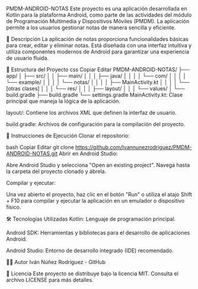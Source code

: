 PMDM-ANDROID-NOTAS
Este proyecto es una aplicación desarrollada en Kotlin para la plataforma Android, como parte de las actividades del módulo de Programación Multimedia y Dispositivos Móviles (PMDM). La aplicación permite a los usuarios gestionar notas de manera sencilla y eficiente.

🧠 Descripción
La aplicación de notas proporciona funcionalidades básicas para crear, editar y eliminar notas. Está diseñada con una interfaz intuitiva y utiliza componentes modernos de Android para garantizar una experiencia de usuario fluida.

📁 Estructura del Proyecto
css
Copiar
Editar
PMDM-ANDROID-NOTAS/
├── app/
│   ├── src/
│   │   ├── main/
│   │   │   ├── java/
│   │   │   │   └── com/
│   │   │   │       └── example/
│   │   │   │           └── notas/
│   │   │   │               ├── MainActivity.kt
│   │   │   │               └── [otras clases]
│   │   │   └── res/
│   │   │       ├── layout/
│   │   │       └── values/
│   └── build.gradle
├── build.gradle
└── settings.gradle
MainActivity.kt: Clase principal que maneja la lógica de la aplicación.

layout/: Contiene los archivos XML que definen la interfaz de usuario.

build.gradle: Archivos de configuración para la compilación del proyecto.

🚀 Instrucciones de Ejecución
Clonar el repositorio:

bash
Copiar
Editar
git clone https://github.com/Ivannunezrodriguez/PMDM-ANDROID-NOTAS.git
Abrir en Android Studio:

Abre Android Studio y selecciona "Open an existing project". Navega hasta la carpeta del proyecto clonado y ábrela.

Compilar y ejecutar:

Una vez abierto el proyecto, haz clic en el botón "Run" o utiliza el atajo Shift + F10 para compilar y ejecutar la aplicación en un emulador o dispositivo físico.

🛠️ Tecnologías Utilizadas
Kotlin: Lenguaje de programación principal.

Android SDK: Herramientas y bibliotecas para el desarrollo de aplicaciones Android.

Android Studio: Entorno de desarrollo integrado (IDE) recomendado.

👨‍💻 Autor
Iván Núñez Rodríguez - GitHub

📄 Licencia
Este proyecto se distribuye bajo la licencia MIT. Consulta el archivo LICENSE para más detalles.
